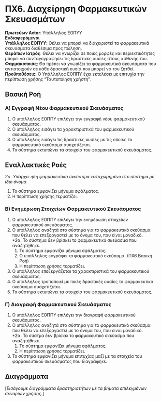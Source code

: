 # ΠΧ6. Διαχείρηση Φαρμακευτικών Σκευασμάτων
**Πρωτεύων Actor**: Υπάλληλος ΕΟΠΥΥ  
**Ενδιαφερόμενοι**  
**Υπάλληλος ΕΟΠΥΥ**: Θέλει να μπορεί να διαχειριστεί τα φαρμακευτικά σκευάσματα διαθέσιμα προς πώληση.  
**Θεράπων Ιατρός**: Θέλει να γνωρίζει σε ποιες μορφές και περιεκτικότητες μπορεί να συνταγογραφήσει τις δραστικές ουσίες στους ασθενής του.  
**Φαρμακοποιός**: Θα πρέπει να γνωρίζει τα φαρμακευτικά σκευάσματα που αντιστοιχούν σε κάθε δραστική ουσία που μπορεί να του ζητθεί.  
**Προϋποθέσεις**: Ο Υπάλληλος ΕΟΠΠΥ έχει εκτελέσει με επιτυχία την περίπτωση χρήσης “Ταυτοποίηση χρήστη”.

## Βασική Ροή

### Α) Εγγραφή Νέου Φαρμακευτικού Σκευάσματος
1. Ο υπάλληλος ΕΟΠΠΥ επιλέγει την εγγραφή νέου φαρμακευτικού σκευάσματος.
2. Ο υπάλληλος εισάγει τα χαρακτιριστικά του φαρμακευτικού σκευάσματος.
3. Ο υπάλληλος εισάγει τις δραστικές ουσίες με τις οποίες το φαρμακευτικό σκεύασμα συσχετίζεται.
4. Το σύστημα εκτυπώνει τα στοιχεία του φαρμακευτικού σκευάσματος.

## Εναλλακτικές Ροές

*2α. Υπάρχει ήδη φαρμακευτικό σκεύασμα καταχωρημένο στο σύστημα με ίδιο όνομα.*
1. Το σύστημα εμφανίζει μήνυμα σφάλματος.
2. Η περίπτωση χρήσης τερματίζει.

### Β) Ενημέρωση Στοιχείων Φαρμακευτικού Σκευάσματος
1. Ο υπάλληλος ΕΟΠΠΥ επιλέγει την ενημέρωση στοιχείων φαρμακευτικού σκευάσματος.
2. Ο υπάλληλος αναζητά στο σύστημα για το φαρμακευτικό σκεύασμα που θέλει να επεξεργαστεί με το όνομα του, που είναι μοναδικό.  
   *2α. Το σύστημα δεν βρίσκει το φαρμακευτικό σκεύασμα που αναζητήθηκε.
    1. Το σύστημα εμφανίζει μήνυμα σφάλματος.
    2. Ο υπάλληλος εγγράφει το φαρμακευτικό σκεύασμα. (ΠΧ6 Βασική Ροή)
    3. Η περίπτωση χρήσης τερματίζει.
3. Ο υπάλληλος επεξεργάζεται τα χαρακτιριστικά του φαρμακευτικού σκευάσματος.
4. Ο υπάλληλος τροποποιεί με ποιές δραστικές ουσίες το φαρμακευτικό σκεύασμα συσχετίζεται.
5. Το σύστημα εκτυπώνει τα στοιχεία του φαρμακευτικού σκευάσματος.

### Γ) Διαγραφή Φαρμακευτικού Σκευάσματος
1. Ο υπάλληλος ΕΟΠΠΥ επιλέγει την διαγραφή φαρμακευτικού σκευάσματος.
2. Ο υπάλληλος αναζητά στο σύστημα για το φαρμακευτικό σκεύασμα που θέλει να επεξεργαστεί με το όνομα του, που είναι μοναδικό.  
   *2α. Το σύστμα δεν βρίσκει το φαρμακευτικό σκεύασμα που αναζητήθηκε.
    1. Το σύστημα εμφανίζει μήνυμα σφάλματος.
    2. Η περίπτωση χρήσης τερματίζει.
3. Το σύστημα εμφανίζει μήνυμα επιτυχίας μαζί με τα στοιχεία του φαρμακευτικού σκευάσματος που διαγράφηκε.

## Διαγράμματα

\[*Εισάγουμε διαγράμματα δραστηριοτήτων με τα βήματα επιλεγμένων σεναρίων χρήσης.*\]